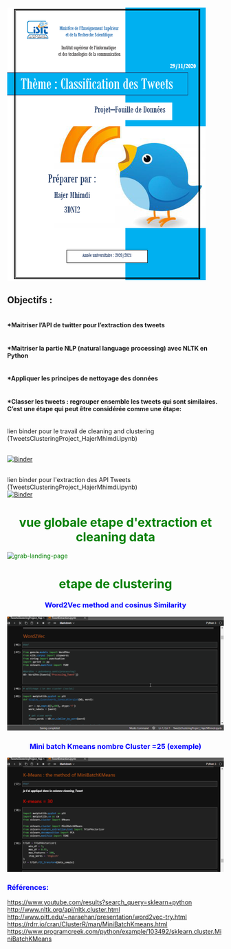 ![grab-landing-page](/pgarde1.png)

## Objectifs : 
#### <br>*Maitriser l’API de twitter pour l’extraction des tweets 
#### <br>*Maitriser la partie NLP (natural language processing) avec NLTK en Python 
#### <br>*Appliquer les principes de nettoyage des données 
#### <br>*Classer les tweets : regrouper ensemble les tweets qui sont similaires. C’est une étape qui peut être considérée comme une étape:
<br>lien binder pour le travail de cleaning and clustering (TweetsClusteringProject_HajerMhimdi.ipynb)

<br>[![Binder](https://mybinder.org/badge_logo.svg)](https://mybinder.org/v2/gh/HajerMhimdi/TweetsClusteringProject_MhimdiHajer.git/main?filepath=TweetsClusteringProject_HajerMhimdi.ipynb)


<br>lien binder pour l'extraction des API Tweets (TweetsClusteringProject_HajerMhimdi.ipynb)
<br>[![Binder](https://mybinder.org/badge_logo.svg)](https://mybinder.org/v2/gh/HajerMhimdi/TweetsClusteringProject_MhimdiHajer.git/main?filepath=TweetExtraction.ipynb)


# <font color='green'> <center> vue globale etape d'extraction et cleaning data

![grab-landing-page](Extracting_and_cleaningData.gif)

# <font color='green'> <center>etape de clustering



### <font color='blue'> <center> Word2Vec method and cosinus Similarity

![grab-landing-page](/methode1_word2Vec.gif)

### <font color='blue'> <center> Mini batch Kmeans nombre Cluster =25 (exemple)

![grab-landing-page](MiniBatchKmeans30.gif)


### Références:
https://www.youtube.com/results?search_query=sklearn+python
http://www.nltk.org/api/nltk.cluster.html
http://www.pitt.edu/~naraehan/presentation/word2vec-try.html
https://rdrr.io/cran/ClusterR/man/MiniBatchKmeans.html
https://www.programcreek.com/python/example/103492/sklearn.cluster.MiniBatchKMeans
